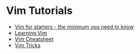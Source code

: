 # Vim Tutorials

* [Vim for starters - the minimum you need to know](https://dev.to/hamza/vim-for-starters---the-minimum-you-need-to-know-3ob)
* [Learning Vim](https://medium.freecodecamp.org/vim-isnt-that-scary-here-are-5-free-resources-you-can-use-to-learn-it-ab78f5726f8d)
* [Vim Cheatsheet](http://vimsheet.com)
* [Vim Tricks](https://medium.freecodecamp.org/learn-linux-vim-basic-features-19134461ab85)

